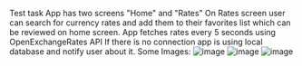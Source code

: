 Test task 
App has two screens "Home" and "Rates"
On Rates screen user can search for currency rates and add them to their favorites list which can be reviewed on home screen.
App fetches rates every 5 seconds using OpenExchangeRates API
If there is no connection app is using local database and notify user about it. 
Some Images:
![image](https://github.com/user-attachments/assets/aeccd992-4302-44a3-8a43-56f8886b2e10)
![image](https://github.com/user-attachments/assets/c52c6ac7-a665-441d-a83b-542e47511b8c)
![image](https://github.com/user-attachments/assets/234a910f-1c85-4bac-acd9-977ae3feed7d)

